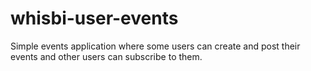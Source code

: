 # whisbi-user-events
Simple events application where some users can create and post their events and other users can subscribe to them.

